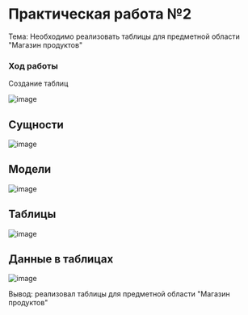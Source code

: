 # Практическая работа №2

Тема: Необходимо реализовать таблицы для предметной области "Магазин продуктов"

### Ход работы

Создание таблиц 

![image](https://user-images.githubusercontent.com/74062671/201840078-7f64cf56-af58-4298-8d59-3bcae34d0014.png)
 
## Сущности
 ![image](https://user-images.githubusercontent.com/74062671/201840489-005e545e-7964-49bc-823a-a5d8ede3473f.png)
## Модели
![image](https://user-images.githubusercontent.com/74062671/201840619-ccfc4fc3-7ef0-4721-a531-77bbdea8f22a.png)
## Таблицы
![image](https://user-images.githubusercontent.com/74062671/203795822-5923a4ec-daa0-410d-bef2-0f900e2f9835.png)
## Данные в таблицах
![image](https://user-images.githubusercontent.com/74062671/203795946-748e5ed2-8e3a-4c3a-86c5-5114c478b012.png)

Вывод: реализовал таблицы для предметной области "Магазин продуктов"
